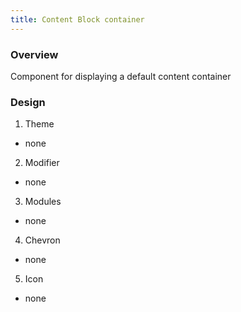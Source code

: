 ```yaml
---
title: Content Block container
---
```

### Overview
  Component for displaying a default content container
### Design
1. Theme
 * none
2. Modifier
 * none
3. Modules
 * none
4. Chevron
 * none
5. Icon
 * none
